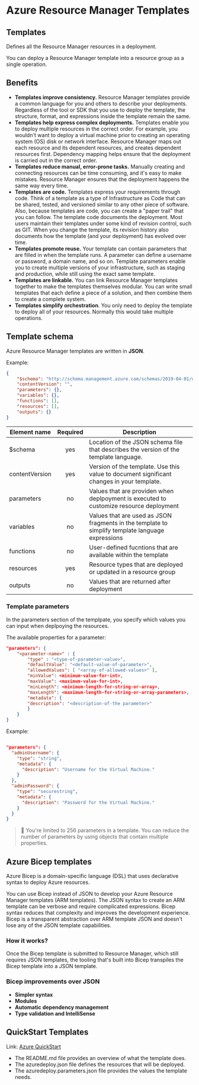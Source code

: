 # Azure Resource Manager Templates

## Templates
Defines all the Resource Manager resources in a deployment. 

You can deploy a Resource Manager template into a resource group as a single operation.

## Benefits 

- **Templates improve consistency.** Resource Manager templates provide a common language for you and others to describe your deployments. Regardless of the tool or SDK that you use to deploy the template, the structure, format, and expressions inside the template remain the same.
- **Templates help express complex deployments.** Templates enable you to deploy multiple resources in the correct order. For example, you wouldn't want to deploy a virtual machine prior to creating an operating system (OS) disk or network interface. Resource Manager maps out each resource and its dependent resources, and creates dependent resources first. Dependency mapping helps ensure that the deployment is carried out in the correct order.
- **Templates reduce manual, error-prone tasks.** Manually creating and connecting resources can be time consuming, and it's easy to make mistakes. Resource Manager ensures that the deployment happens the same way every time.
- **Templates are code.** Templates express your requirements through code. Think of a template as a type of Infrastructure as Code that can be shared, tested, and versioned similar to any other piece of software. Also, because templates are code, you can create a "paper trail" that you can follow. The template code documents the deployment. Most users maintain their templates under some kind of revision control, such as GIT. When you change the template, its revision history also documents how the template (and your deployment) has evolved over time.
- **Templates promote reuse.** Your template can contain parameters that are filled in when the template runs. A parameter can define a username or password, a domain name, and so on. Template parameters enable you to create multiple versions of your infrastructure, such as staging and production, while still using the exact same template.
- **Templates are linkable.** You can link Resource Manager templates together to make the templates themselves modular. You can write small templates that each define a piece of a solution, and then combine them to create a complete system.
- **Templates simplify orchestration**. You only need to deploy the template to deploy all of your resources. Normally this would take multiple operations.

## Template schema

Azure Resource Manager templates are written in **JSON**. 

Example:

```json
{
    "$schema": "http://schema.management.azure.com/schemas/2019-04-01/deploymentTemplate.json#",
    "contentVersion": "",
    "parameters": {},
    "variables": {},
    "functions": [],
    "resources": [],
    "outputs": {}
}
```

| Element name | Required | Description |
| - | :-: | - | 
| $schema | yes | Location of the JSON schema file that describes the version of the template language. | 
| contentVersion | yes | Version of the template. Use this value to document significant changes in your template.| Entered by the user |
| parameters | no | Values that are providen when deplpoyment is executed to customize resource deployment | 
| variables | no | Values that are used as JSON fragments in the template to simplify template language expressions | 
| functions | no | User-defined fucntions that are available within the template | 
| resources | yes | Resource types that are deployed or updated in a resource group | 
| outputs | no | Values that are returned after deployment | 

### Template parameters 

In the parameters section of the templpate, you specify which values you can input when deplpoying the resources. 

The available properties for a parameter: 

```json
"parameters": {
    "<parameter-name>" : {
        "type" : "<type-of-parameter-value>",
        "defaultValue": "<default-value-of-parameter>",
        "allowedValues": [ "<array-of-allowed-values>" ],
        "minValue": <minimum-value-for-int>,
        "maxValue": <maximum-value-for-int>,
        "minLength": <minimum-length-for-string-or-array>,
        "maxLength": <maximum-length-for-string-or-array-parameters>,
        "metadata": {
        "description": "<description-of-the parameter>"
        }
    }
}
```


Example: 

```json

"parameters": {
  "adminUsername": {
    "type": "string",
    "metadata": {
      "description": "Username for the Virtual Machine."
    }
  },
  "adminPassword": {
    "type": "securestring",
    "metadata": {
      "description": "Password for the Virtual Machine."
    }
  }
}
```

> 🛑 You're limited to 256 parameters in a template. You can reduce the number of parameters by using objects that contain multiple properties.

## Azure Bicep templates

Azure Bicep is a domain-specific language (DSL) that uses declarative syntax to deploy Azure resources. 

You can use Bicep instead of JSON to develop your Azure Resource Manager templates (ARM templates). The JSON syntax to create an ARM template can be verbose and require complicated expressions. Bicep syntax reduces that complexity and improves the development experience. Bicep is a transparent abstraction over ARM template JSON and doesn't lose any of the JSON template capabilities.

### How it works?

Once  the Bicep template is submitted to Resource Manager, which still requires JSON templates, the tooling that's built into Bicep transpiles the Bicep template into a JSON template.

### Bicep improvements over JSON
- **Simpler syntax**
- **Modules**
- **Automatic dependency management**
- **Type validation and IntelliSense**


## QuickStart Templates

Link: [Azure QuickStart ](https://azure.microsoft.com/en-us/resources/templates/)

- The README.md file provides an overview of what the template does.
- The azuredeploy.json file defines the resources that will be deployed.
- The azuredeploy.parameters.json file provides the values the template needs.


